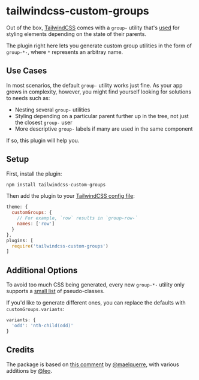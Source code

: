 # tailwindcss-custom-groups

Out of the box, [TailwindCSS](https://tailwindcss.com/) comes with a `group-` utility that's [used](https://tailwindcss.com/docs/hover-focus-and-other-states) for styling elements depending on the state of their parents.

The plugin right here lets you generate custom group utilities in the form of `group-*-`, where `*` represents an arbitray name.

## Use Cases

In most scenarios, the default `group-` utility works just fine. As your app grows in complexity, however, you might find yourself looking for solutions to needs such as:

- Nesting several `group-` utilities
- Styling depending on a particular parent further up in the tree, not just the closest `group-` user
- More descriptive `group-` labels if many are used in the same component

If so, this plugin will help you.

## Setup

First, install the plugin:

```bash
npm install tailwindcss-custom-groups
```

Then add the plugin to your [TailwindCSS config file](https://tailwindcss.com/docs/configuration):

```javascript
theme: {
  customGroups: {
    // For example, `row` results in `group-row-`
    names: ['row']
  }
},
plugins: [
  require('tailwindcss-custom-groups')
]
```

## Additional Options

To avoid too much CSS being generated, every new `group-*-` utility only supports a [small list](https://github.com/leo/tailwindcss-custom-groups/blob/734ba18083d9b6f08e57ba58d1ab4ca353915a98/index.js#L5-L10) of pseudo-classes.

If you'd like to generate different ones, you can replace the defaults with `customGroups.variants`:

```javascript
variants: {
  'odd': 'nth-child(odd)'
}
```

## Credits

The package is based on [this comment](https://github.com/tailwindlabs/tailwindcss/issues/1192#issuecomment-1069149920) by [@maelquerre](https://github.com/maelquerre), with various additions by [@leo](https://github.com/leo).
